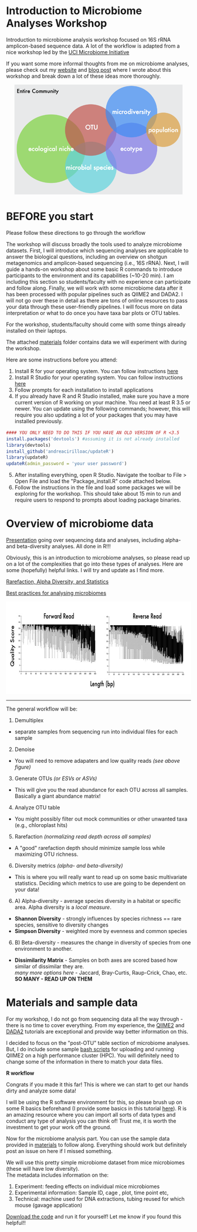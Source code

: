 # Introduction to Microbiome Analyses Workshop
Introduction to microbiome analysis workshop focused on 16S rRNA amplicon-based sequence data. A lot of the workflow is adapted from a nice workshop led by the [UCI Microbiome Initiative](http://microbiome.uci.edu/)

If you want some more informal thoughts from me on microbiome analyses, please check out my [website](https://www.abchase.co) and [blog post](http://www.abchase.co/blog/intro-to-microbiome-analyses) where I wrote about this workshop and break down a lot of these ideas more thoroughly.

<p align="center">
  <img width="460" height="300" src="images/conceptual-schematic.png">
</p>

# BEFORE you start
Please follow these directions to go through the workflow

The workshop will discuss broadly the tools used to analyze microbiome datasets. First, I will introduce which sequencing analyses are applicable to answer the biological questions, including an overview on shotgun metagenomics and amplicon-based sequencing (i.e., 16S rRNA). Next, I will guide a hands-on workshop about some basic R commands to introduce participants to the environment and its capabilities (~10-20 min). I am including this section so students/faculty with no experience can participate and follow along. Finally, we will work with some microbiome data after it has been processed with popular pipelines such as QIIME2 and DADA2. I will not go over these in detail as there are tons of online resources to pass your data through these user-friendly pipelines. I will focus more on data interpretation or what to do once you have taxa bar plots or OTU tables.

For the workshop, students/faculty should come with some things already installed on their laptops. 

The attached [materials](https://github.com/alex-b-chase/16S-workshop/tree/master/materials) folder contains data we will experiment with during the workshop.

Here are some instructions before you attend:
1. Install R for your operating system. You can follow instructions [here](https://cran.cnr.berkeley.edu/)
2. Install R Studio for your operating system. You can follow instructions [here](https://rstudio.com/products/rstudio/download/#download)
3. Follow prompts for each installation to install applications
4. If you already have R and R Studio installed, make sure you have a more current version of R working on your machine. You need at least R 3.5 or newer. You can update using the following commands; however, this will require you also updating a lot of your packages that you may have installed previously.

```R
#### YOU ONLY NEED TO DO THIS IF YOU HAVE AN OLD VERSION OF R <3.5
install.packages('devtools') #assuming it is not already installed
library(devtools)
install_github('andreacirilloac/updateR')
library(updateR)
updateR(admin_password = 'your user password')  
```

5. After installing everything, open R Studio. Navigate the toolbar to File > Open File and load the "Package_install.R" code attached below. 
6. Follow the instructions in the file and load some packages we will be exploring for the workshop. This should take about 15 min to run and require users to respond to prompts about loading package binaries. 


# Overview of microbiome data
[Presentation](sio262-microbiome-analysis.pdf) going over sequencing data and analyses, including alpha- and beta-diversity analyses. All done in R!!!

Obviously, this is an introduction to microbiome analyses, so please read up on a lot of the complexities that go into these types of analyses. Here are some (hopefully) helpful links. I will try and update as I find more.

[Rarefaction, Alpha Diversity, and Statistics](https://www.frontiersin.org/articles/10.3389/fmicb.2019.02407/full)

[Best practices for analysing microbiomes](https://www.nature.com/articles/s41579-018-0029-9)

<p align="center">
  <img width="706" height="252" src="images/fastq-demo.jpg">
</p>

---

The general workflow will be:
1. Demultiplex 
  * separate samples from sequencing run into individual files for each sample
2. Denoise 
  * You will need to remove adapaters and low quality reads _(see above figure)_
3. Generate OTUs _(or ESVs or ASVs)_
  * This will give you the read abundance for each OTU across all samples. Basically a giant abundance matrix!
4. Analyze OTU table 
  * You might possibly filter out mock communities or other unwanted taxa (e.g., chloroplast hits)
5. Rarefaction _(normalizing read depth across all samples)_  
  * A "good" rarefaction depth should minimize sample loss while maximizing OTU richness.
6. Diversity metrics _(alpha- and beta-diversity)_  
  * This is where you will really want to read up on some basic multivariate statistics. Deciding which metrics to use are going to be dependent on your data!
6. A) Alpha-diversity - average species diversity in a habitat or specific area. Alpha diversity is a *local measure*.
  * __Shannon Diversity__ - strongly influences by species richness == rare species, sensitive to diversity changes
  * __Simpson Diversity__ - weighted more by evenness and common species
6. B) Beta-diversity - measures the change in diversity of species from one environment to another.
  * __Dissimilarity Matrix__ - Samples on both axes are scored based how similar of dissimilar they are.  
  _many more options here_ - Jaccard, Bray-Curtis, Raup-Crick, Chao, etc. __SO MANY - READ UP ON THEM__


# Materials and sample data
For my workshop, I do not go from sequencing data all the way through - there is no time to cover everything. From my experience, the [QIIME2](https://docs.qiime2.org/2019.7/tutorials/moving-pictures/) and [DADA2](https://benjjneb.github.io/dada2/tutorial.html) tutorials are exceptional and provide way better information on this.

I decided to focus on the "post-OTU" table section of microbiome analyses. But, I do include some sample [bash scripts](sample-qiime-processing/) for uploading and running QIIME2 on a high performance cluster (HPC). You will definitely need to change some of the information in there to match your data files.


__R workflow__

Congrats if you made it this far! This is where we can start to get our hands dirty and analyze some data!

I will be using the R software environment for this, so please brush up on some R basics beforehand (I provide some basics in this tutorial [here](R-scripts/intro-to-R-basics.R)). R is an amazing resource where you can import all sorts of data types and conduct any type of analysis you can think of! Trust me, it is worth the investment to get your work off the ground. 

Now for the microbiome analysis part. You can use the sample data provided in [materials](materials/) to follow along. Everything should work but definitely post an issue on here if I missed something.

We will use this pretty simple microbiome dataset from mice microbiomes (these will have low diversity).  
   The metadata includes information on the:
1. Experiment: feeding effects on individual mice microbiomes
2. Experimental information: Sample ID, cage , plot, time point etc, 
3. Technical:  machine used for DNA extractions, tubing reused for which mouse (gavage application)

[Download the code](R-scripts/microbiome-workflow.R) and run it for yourself! Let me know if you found this helpful!!

